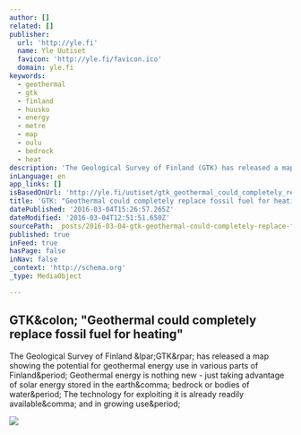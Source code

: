 ```yaml
---
author: []
related: []
publisher:
  url: 'http://yle.fi'
  name: Yle Uutiset
  favicon: 'http://yle.fi/favicon.ico'
  domain: yle.fi
keywords:
  - geothermal
  - gtk
  - finland
  - huusko
  - energy
  - metre
  - map
  - oulu
  - bedrock
  - heat
description: 'The Geological Survey of Finland (GTK) has released a map showing the potential for geothermal energy use in various parts of Finland. Geothermal energy is nothing new - just taking advantage of solar energy stored in the earth, bedrock or bodies of water. The technology for exploiting it is already readily available, and in growing use.'
inLanguage: en
app_links: []
isBasedOnUrl: 'http://yle.fi/uutiset/gtk_geothermal_could_completely_replace_fossil_fuel_for_heating/8718404'
title: 'GTK: "Geothermal could completely replace fossil fuel for heating"'
datePublished: '2016-03-04T15:26:57.265Z'
dateModified: '2016-03-04T12:51:51.650Z'
sourcePath: _posts/2016-03-04-gtk-geothermal-could-completely-replace-fossil-fuel-for-he.md
published: true
inFeed: true
hasPage: false
inNav: false
_context: 'http://schema.org'
_type: MediaObject

---
```

<article style=""><h1>GTK&amp;colon; "Geothermal could completely replace fossil fuel for heating"</h1><p>The Geological Survey of Finland &amp;lpar;GTK&amp;rpar; has released a map showing the potential for geothermal energy use in various parts of Finland&amp;period; Geothermal energy is nothing new - just taking advantage of solar energy stored in the earth&amp;comma; bedrock or bodies of water&amp;period; The technology for exploiting it is already readily available&amp;comma; and in growing use&amp;period;</p><img src="http://img.yle.fi/uutiset/kokkola/article5471090.ece/ALTERNATES/w580/geoatlas%20geoenergia-atlas%20maal%C3%A4mp%C3%B6%20kalliol%C3%A4mp%C3%B6%20kallioper%C3%A4%20maaper%C3%A4%20gtk" /></article>
